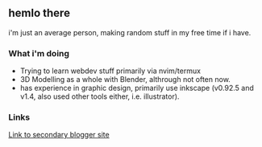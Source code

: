 ## hemlo there

i'm just an average person, making random stuff in my free time if i have.

### What i'm doing

- Trying to learn webdev stuff primarily via nvim/termux
- 3D Modelling as a whole with Blender, althrough not often now.
- has experience in graphic design, primarily use inkscape (v0.92.5 and v1.4, also used other tools either, i.e. illustrator).

### Links

[Link to secondary blogger site](https://user859.blogspot.com/)
